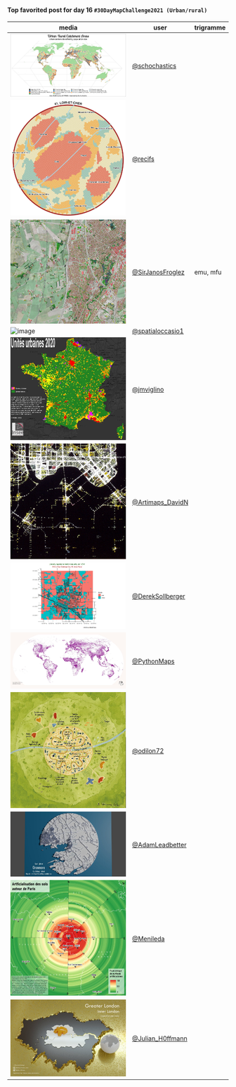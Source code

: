 #### Top favorited post for day 16 `#30DayMapChallenge2021 (Urban/rural)`

| media | user | trigramme |
|-------|------|-----------|
| ![image](uploads/8231ad79a52b74b7ff7154f771e1d9f6/image.png) |[@schochastics](https://twitter.com/schochastics/status/1460572355256672257)| |
| ![image](uploads/128ff3a821808a23900917fd159855d4/image.png) |[@recifs](https://twitter.com/recifs/status/1460365274947985412)| |
| ![image](uploads/febb3c4895876bab7340b767b7640f54/image.png) |[@SirJanosFroglez](https://twitter.com/SirJanosFroglez/status/1460619798459654154)|emu, mfu |
| ![image](uploads/fd4672e6a653cb8b4076994f40de4169/image.png) |[@spatialoccasio1](https://twitter.com/spatialoccasio1/status/1460704985562370048)| |
| ![image](uploads/f49585dd422b6a9cc6fb945adcc68ec8/image.png) |[@jmviglino](https://twitter.com/jmviglino/status/1460537920314658821)| |
| ![image](uploads/87073097b82ef79cd504444b551a637e/image.png) |[@Artimaps_DavidN](https://twitter.com/Artimaps_DavidN/status/1460669129107640320)| |
| ![image](uploads/859f97df10009e07ec76dde94db6b9f4/image.png) |[@DerekSollberger](https://twitter.com/DerekSollberger/status/1460518180359589894)| |
| ![image](uploads/c54455eb3130c5aa719c063f8e3421bd/image.png) |[@PythonMaps](https://twitter.com/PythonMaps/status/1460661445473886215)| |
| ![image](uploads/23a46571960b91fbc9124826fa2a92e9/image.png) |[@odilon72](https://twitter.com/odilon72/status/1460515865904959492)| |
| ![image](uploads/0313bc287ff88bbe637497803c57954f/image.png) |[@AdamLeadbetter](https://twitter.com/AdamLeadbetter/status/1460553057461325827)| |
| ![image](uploads/07bcf4afbd162e6a996999e352047d77/image.png) |[@Menileda](https://twitter.com/Menileda/status/1460677774805512206)| |
| ![image](uploads/7bd587423b0e864f018636ad200a14a7/image.png) |[@Julian_H0ffmann](https://twitter.com/Julian_H0ffmann/status/1460653745633738757)| |